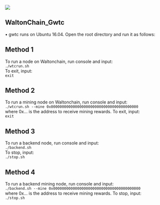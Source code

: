 ![](images/wtc_logo.jpg)

## WaltonChain_Gwtc
•	gwtc runs on Ubuntu 16.04. Open the root directory and run it as follows:

## Method 1
To run a node on Waltonchain, run console and input:<br/>
`./wtcrun.sh`<br/>
To exit, input:<br/>
`exit`<br/>

## Method 2
To run a mining node on Waltonchain, run console and input:<br/>
`./wtcrun.sh --mine 0x0000000000000000000000000000000000000000`<br/>
where 0x… is the address to receive mining rewards. To exit, input:<br/>
`exit`<br/>


## Method 3
To run a backend node, run console and input:<br/>
`./backend.sh`<br/>
To stop, input:<br/>
`./stop.sh`<br/>


## Method 4
To run a backend mining node, run console and input:<br/>
`./backend.sh --mine 0x0000000000000000000000000000000000000000`<br/>
where 0x… is the address to receive mining rewards. To stop, input:<br/>
`./stop.sh`<br/>

